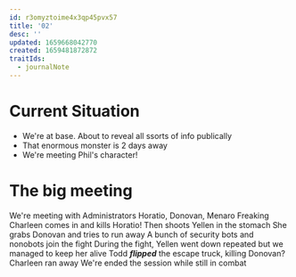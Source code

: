 ```yaml
---
id: r3omyztoime4x3qp45pvx57
title: '02'
desc: ''
updated: 1659668042770
created: 1659481872872
traitIds:
  - journalNote
---
```


# Current Situation
* We're at base. About to reveal all ssorts of info publically
* That enormous monster is 2 days away
* We're meeting Phil's character!

# The big meeting
We're meeting with Administrators Horatio, Donovan, Menaro
Freaking Charleen comes in and kills Horatio!
Then shoots Yellen in the stomach
She grabs Donovan and tries to run away
A bunch of security bots and nonobots join the fight
During the fight, Yellen went down repeated but we managed to keep her alive
Todd _**flipped**_ the escape truck, killing Donovan?
Charleen ran away
We're ended the session while still in combat

